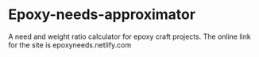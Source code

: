 # Epoxy-needs-approximator
A need and weight ratio calculator for epoxy craft projects. The online link for the site is epoxyneeds.netlify.com

